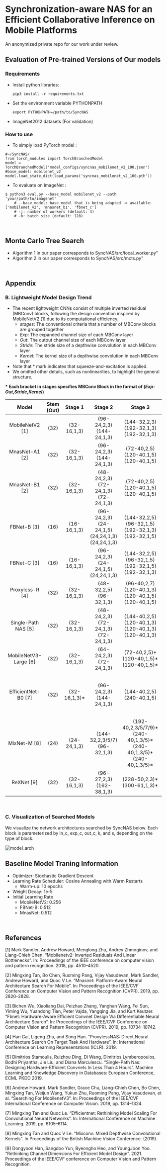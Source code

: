 # Synchronization-aware NAS for an Efficient Collaborative Inference on Mobile Platforms

An anonymized private repo for our work under review.

## Evaluation of Pre-trained Versions of Our models

### Requirements
- Install python libraries:
  ```
  pip3 install -r requirements.txt
  ```
- Set the environment variable PYTHONPATH
  ```
  export PYTHONPATH=/path/to/SyncNAS
  ```
- ImageNet2012 datasets (For validation)

### How to use
- To simply load PyTorch model :
```
#~/SyncNAS/
from torch_modules import TorchBranchedModel
model = TorchBranchedModel('model_configs/syncnas_mobilenet_v2_100.json')	#base_model: mobilenet_v2    
model.load_state_dict(load_params('syncnas_mobilenet_v2_100.pth'))
```

- To evaluate on ImageNet :
```
$ python3 eval.py --base_model mobilenet_v2 --path 'your/path/to/imagenet'  
    # --base_model: base model that is being adapted -> available: ['mobilenet_v2', 'mnasnet_b1', 'fbnet_c']
    # -j: number of workers (default: 4)
    # -b: batch_size (default: 128)
```

<br>

## Monte Carlo Tree Search
- Algorithm 1 in our paper corresponds to SyncNAS/src/local_worker.py"
- Algorithm 2 in our paper corresponds to SyncNAS/src/mcts.py"

<br>

## Appendix
### B. Lightweight Model Design Trend
- The recent lightweight CNNs consist of multiple inverted residual (MBConv) blocks, following the design convention inspired by MobileNetV2 [1] due to its computational efficiency.
  - *stages*: The conventional criteria that a number of MBConv blocks are grouped together
  - *Exp*: The expanded channel size of each MBConv layer
  - *Out*: The output channel size of each MBConv layer
  - *Stride*: The stride size of a depthwise convolution in each MBConv layer
  - *Kernel*: The kernel size of a depthwise convolution in each MBConv layer
- Note that $*$ mark indicates that squeeze-and-excitation is applied. 
- We omitted other details, such as nonlinearities, to highlight the general structure.

**\* Each bracket in stages specifies MBConv Block in the format of (*Exp*-*Out*,*Stride*,*Kernel*)**

|         Model         | Stem (Out) |    Stage 1   |                             Stage 2                            |                                       Stage 3                                      |                                            Stage 4                                           |                                            Stage 5                                           |                                    Stage 6                                    |                   Stage 7                   |
|:---------------------:|:----------:|:------------:|:--------------------------------------------------------------:|:----------------------------------------------------------------------------------:|:--------------------------------------------------------------------------------------------:|:--------------------------------------------------------------------------------------------:|:-----------------------------------------------------------------------------:|:-------------------------------------------:|
|    MobileNetV2 [1]    |    (32)    |  (32-16,1,3) |                  (96-24,2,3) <br> (144-24,1,3)                 |                  (144-32,2,3) <br> (192-32,1,3) <br> (192-32,1,3)                  |              (192-64,2,3) <br> (384-64,1,3) <br> (384-64,1,3) <br> (384-64,1,3)              |                       (384-96,1,3) <br> (576-96,1,3) <br> (576-96,1,3)                       |              (576-160,2,3) <br> (960-160,1,3) <br> (960-160,1,3)              |  (960-320,1,3)                              |
|     MnasNet-A1 [2]    |    (32)    |  (32-16,1,3) |                  (96-24,2,3) <br> (144-24,1,3)                 |                   (72-40,2,5) <br> (120-40,1,5) <br> (120-40,1,5)                  |              (240-80,2,3) <br> (480-80,1,3) <br> (480-80,1,3) <br> (480-80,1,3)              |                               (480-112,1,3) <br> (672-112,1,3)                               |              (672-160,2,5) <br> (960-160,1,5) <br> (960-160,1,5)              |  (960-320,1,3)                              |
|     MnasNet-B1 [2]    |    (32)    |  (32-16,1,3) |          (48-24,2,3) <br> (72-24,1,3) <br> (72-24,1,3)         |                   (72-40,2,5) <br> (120-40,1,5) <br> (120-40,1,5)                  |                       (240-80,2,5) <br> (480-80,1,5) <br> (480-80,1,5)                       |                                (480-96,1,3) <br> (576-96,1,3)                                |   (576-192,2,5) <br> (1152-192,1,5) <br> (1152-192,1,5) <br> (1152-192,1,5)   |  (1152-320,1,3)                             |
|      FBNet-B [3]      |    (16)    |  (16-16,1,3) | (96-24,2,3) <br> (24-24,1,5) <br> (24,24,1,3) <br> (24,24,1,3) |          (144-32,2,5) <br> (96-32,1,5) <br> (192-32,1,3) <br> (192-32,1,5)         |                        (192-64,2,5) <br> (64-64,1,5) <br> (192-64,1,5)                       |            (384-112,1,5) <br> (112-112,1,3) <br> (112-112,1,5) <br> (336-112,1,5)            |    (672-184,2,5) <br> (184-184,1,5) <br> (1104-184,1,5) <br> (1104-184,1,5)   |  (1104-352,1,3)                             |
|      FBNet-C [3]      |    (16)    |  (16-16,1,3) |          (96-24,2,3) <br> (24-24,1,5) <br> (24,24,1,3)         |          (144-32,2,5) <br> (96-32,1,5) <br> (192-32,1,5) <br> (192-32,1,3)         |              (192-64,2,5) <br> (192-64,1,5) <br> (384-64,1,5) <br> (384-64,1,5)              |            (384-112,1,5) <br> (672-112,1,5) <br> (672-112,1,5) <br> (336-112,1,5)            |   (672-184,2,5) <br> (1104-184,1,5) <br> (1104-184,1,5) <br> (1104-184,1,5)   |  (1104-352,1,3)                             |
|    Proxyless-R [4]    |    (32)    |  (32-16,1,3) |                  (48-32,2,5) <br> (96-32,1,3)                  |          (96-40,2,7) <br> (120-40,1,3) <br> (120-40,1,5) <br> (120-40,1,5)         |              (240-80,2,7) <br> (240-80,1,5) <br> (240-80,1,5) <br> (240-80,1,5)              |              (480-96,1,5) <br> (288-96,1,5) <br> (288-96,1,5) <br> (288-96,1,5)              |    (576-192,2,7) <br> (1152-192,1,7) <br> (576-192,1,7) <br> (576-192,1,7)    |  (1152-320,1,7)                             |
|  Single-Path NAS [5]  |    (32)    |  (32-16,1,3) |          (48-24,2,3) <br> (72-24,1,3) <br> (72-24,1,3)         |         (144-40,2,5) <br> (120-40,1,3) <br> (120-40,1,3) <br> (120-40,1,3)         |              (240-80,2,5) <br> (240-80,1,3) <br> (240-80,1,3) <br> (240-80,1,3)              |              (480-96,1,5) <br> (288-96,1,5) <br> (288-96,1,5) <br> (288-96,1,5)              |   (576-192,2,5) <br> (1152-192,1,5) <br> (1152-192,1,5) <br> (1152-192,1,5)   |  (1152-320,1,3)                             |
| MobileNetV3-Large [6] |    (32)    |  (32-16,1,3) |                  (64-24,2,3) <br> (72-24,1,3)                  |                 (72-40,2,5)* <br> (120-40,1,5)* <br> (120-40,1,5)*                 |              (240-80,2,3) <br> (200-80,1,3) <br> (184-80,1,3) <br> (184-80,1,3)              |                              (480-112,1,3)* <br> (672-112,1,3)*                              |             (672-160,2,5)* <br> (960-160,1,5)* <br> (960-160,1,5)*            |           Conv2D <br> (X-960,1,1)           |
|  EfficientNet-B0 [7]  |    (32)    | (32-16,1,3)* |                  (96-24,2,3) <br> (144-24,1,3)                 |                           (144-40,2,5) <br> (240-40,1,5)                           |                       (240-80,2,3) <br> (480-80,1,3)* <br> (480-80,1,3)                      |                    (480-112,1,5)* <br> (672-112,1,5)* <br> (672-112,1,5)*                    | (672-192,2,5)* <br> (1152-192,1,5)* <br> (1152-192,1,5)* <br> (1152-192,1,5)* |   (1152-320,1,3)*                           |
|      MixNet-M [8]     |    (24)    |  (24-24,1,3) |                (144-32,2,3/5/7) <br> (96-32,1,3)               | (192-40,2,3/5/7/9)* <br> (240-40,1,3/5)* <br> (240-40,1,3/5)* <br> (240-40,1,3/5)* | (240-80,2,3/5/7)* <br> (240-80,1,3/5/7/9)* <br> (240-80,1,3/5/7/9)* <br> (240-80,1,3/5/7/9)* | (480-120,1,3)* <br> (360-120,1,3/5/7/9)* <br> (360-120,1,3/5/7/9)* <br> (360-120,1,3/5/7/9)* |   (720-200,2,3/5/7/9)* <br> (1200-200,1,3/5/7/9)* <br> (1200-200,1,3/5/7/9)*  | (1200-200,1,3/5/7/9)*                       |
|       ReXNet [9]      |    (32)    |  (32-16,1,3) |                  (96-27,2,3) <br> (162-38,1,3)                 |                          (228-50,2,3)* <br> (300-61,1,3)*                          |                      (366-72,2,3)* <br> (432-84,1,3)* <br> (504-95,1,3)*                     |                    (570-106,1,3)* <br> (636-117,1,3)* <br> (702-128,1,3)*                    |   (768-140,2,3)* <br> (840-151,1,3)* <br> (906-162,1,3)* <br> (972-174,1,3)*  |  (1044-185,1,3)                             |

<br>

### C. Visualization of Searched Models

We visualize the network architectures searched by SyncNAS below. Each block is parameterized by in_c, exp_c, out_c, k, and s, depending on the type of block.

![model_arch](https://github.com/beomwookang/SyncNAS/blob/main/pretrained/Searched_Models_Arch.png)


## Baseline Model Traning Information
- Optimizer: Stochastic Gradient Descent
- Learning Rate Scheduler: Cosine Annealing with Warm Restarts
  - Warm-up: 10 epochs
- Weight Decay: 1e-5
- Initial Learning Rate
  - MobileNetV2: 0.256
  - FBNet-B: 0.512
  - MnasNet: 0.512

<br>

## References
[1] Mark Sandler, Andrew Howard, Menglong Zhu, Andrey Zhmoginov, and Liang-Chieh Chen. “Mobilenetv2: Inverted Residuals And Linear Bottlenecks”. In: Proceedings of the IEEE conference on computer vision and pattern recognition. 2018, pp. 4510–4520.

[2] Mingxing Tan, Bo Chen, Ruoming Pang, Vijay Vasudevan, Mark Sandler, Andrew Howard, and Quoc V Le. “Mnasnet: Platform-Aware Neural Architecture Search For Mobile”. In: Proceedings of the IEEE/CVF Conference on Computer Vision and Pattern Recognition (CVPR). 2019, pp. 2820–2828.

[3] Bichen Wu, Xiaoliang Dai, Peizhao Zhang, Yanghan Wang, Fei Sun, Yiming Wu, Yuandong Tian, Peter Vajda, Yangqing Jia, and Kurt Keutzer. “Fbnet: Hardware-Aware Efficient Convnet Design Via Differentiable Neural Architecture Search”. In: Proceedings of the IEEE/CVF Conference on Computer Vision and Pattern Recognition (CVPR). 2019, pp. 10734–10742.

[4] Han Cai, Ligeng Zhu, and Song Han. “ProxylessNAS: Direct Neural Architecture Search On Target Task And Hardware”. In: International Conference on Learning Representations (ICLR). 2019.

[5] Dimitrios Stamoulis, Ruizhou Ding, Di Wang, Dimitrios Lymberopoulos, Bodhi Priyantha, Jie Liu, and Diana Marculescu. “Single-Path Nas: Designing Hardware-Efficient Convnets In Less Than 4 Hours”. Machine Learning and Knowledge Discovery in Databases: European Conference, ECML PKDD 2019.

[6] Andrew Howard, Mark Sandler, Grace Chu, Liang-Chieh Chen, Bo Chen, Mingxing Tan, Weijun Wang, Yukun Zhu, Ruoming Pang, Vijay Vasudevan, et al. “Searching For MobilenetV3”. In: Proceedings of the IEEE/CVF International Conference on Computer Vision. 2019, pp. 1314–1324.

[7] Mingxing Tan and Quoc Le. “Efficientnet: Rethinking Model Scaling For Convolutional Neural Networks”. In: International Conference on Machine Learning. 2019, pp. 6105–6114.

[8] Mingxing Tan and Quoc V Le. “Mixconv: Mixed Depthwise Convolutional Kernels”.  In Proceedings of the British Machine Vision Conference. (2019).

[9] Dongyoon Han, Sangdoo Yun, Byeongho Heo, and YoungJoon Yoo. “Rethinking Channel Dimensions For Efficient Model Design”. 2021. Proceedings of the IEEE/CVF conference on Computer Vision and Pattern Recognition.

